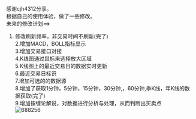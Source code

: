 感谢cjh4312分享。<br>
根据自己的使用体验，做了一些修改。<br>
未来的修改计划==><br>
1. 修改刷新频率，非交易时间不刷新(完了) <br>
2.增加MACD，BOLL指标显示<br>
3.增加交易接口对接<br>
4.K线图通过鼠标来选择放大区域<br>
5.K线图上的最近交易日的数据实时更新<br>
6.最近交易日标识<br>
7.增加可选的的数据源<br>
8.增加了获取1分钟，5分钟，15分钟，30分钟,，60分钟,季K线，年K线的数据获取(完了) <br>
9.增加按缠论解说，对数据进行分析与处理，从而判断出买卖点<br>
![688256](https://github.com/user-attachments/assets/2d4d89c2-bb95-4a3e-bb9f-8aa17bd8a7b2)
